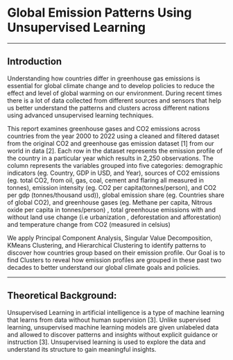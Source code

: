 # Global Emission Patterns Using Unsupervised Learning

---

## Introduction 

Understanding how countries differ in greenhouse gas emissions is essential for global climate change and to develop policies to reduce the effect and level of global warming on our environment. During recent times there is a lot of data collected from different sources and sensors that help us better understand the patterns and clusters across different nations using advanced unsupervised learning techniques. 

This report examines greenhouse gases and CO2 emissions across countries from the year 2000 to 2022 using a cleaned and filtered dataset from the original CO2 and greenhouse gas emission dataset [1] from our world in data [2]. Each row in the dataset represents the emission profile of the country in a particular year which results in 2,250 observations. The column represents the variables grouped into five categories: demographic indicators (eg. Country, GDP in USD, and Year),  sources of CO2 emissions (eg. total CO2, from oil, gas, coal, cement and flaring all measured in tonnes), emission intensity (eg. CO2 per capita(tonnes/person), and CO2 per gdp (tonnes/thousand usd)), global emission share (eg. Countries share of global CO2), and greenhouse gases (eg. Methane per capita, Nitrous oxide per capita in tonnes/person) , total greenhouse emissions with and without land use change (i.e urbanization , deforestation and afforestation) and temperature change from CO2 (measured in celsius) 

We apply Principal Component Analysis, Singular Value Decomposition, KMeans Clustering, and Hierarchical Clustering to identify patterns to discover how countries group based on their emission profile. Our Goal is to find Clusters to reveal how emission profiles are grouped in these past two decades to better understand our global climate goals and policies. 

---

## Theoretical Background: 

Unsupervised Learning in artificial intelligence is a type of machine learning that learns from data without human supervision [3]. Unlike supervised learning, unsupervised machine learning models are given unlabeled data and allowed to discover patterns and insights without explicit guidance or instruction [3]. Unsupervised learning is used to explore the data and understand its structure to gain meaningful insights. 

